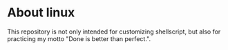 # About linux
This repository is not only intended for customizing shellscript, but also for practicing my motto "Done is better than perfect.".
